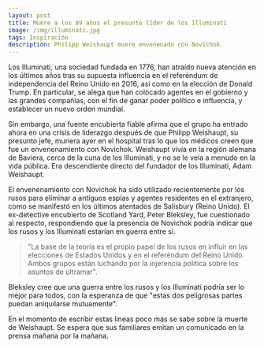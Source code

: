 ```yaml
---
layout: post
title: Muere a los 89 años el presunto líder de los Illuminati
image: /img/illuminati.jpg
tags: Inspiración
description: Philipp Weishaupt muere envenenado con Novichok.
---
```


Los Illuminati, una sociedad fundada en 1776, han atraído nueva atención en los últimos años tras su supuesta influencia en el referéndum de independencia del Reino Unido en 2016, así como en la elección de Donald Trump. En particular, se alega que han colocado agentes en el gobierno y las grandes compañías, con el fin de ganar poder político e influencia, y establecer un nuevo orden mundial.

Sin embargo, una fuente encubierta fiable afirma que el grupo ha entrado ahora en una crisis de liderazgo después de que Philipp Weishaupt, su presunto jefe, muriera ayer en el hospital tras lo que los médicos creen que fue un envenenamiento con Novichok. Weishaupt vivía en la región alemana de Baviera, cerca de la cuna de los Illuminati, y no se le veía a menudo en la vida pública. Era descendiente directo del fundador de los Illuminati, Adam Weishaupt.

El envenenamiento con Novichok ha sido utilizado recientemente por los rusos para eliminar a antiguos espías y agentes residentes en el extranjero, como se manifestó en los últimos atentados de Salisbury (Reino Unido). El ex-detective encubierto de Scotland Yard, Peter Bleksley, fue cuestionado al respecto, respondiendo que la presencia de Novichok podría indicar que los rusos y los Illuminati estarían en guerra entre sí.

> "La base de la teoría es el propio papel de los rusos en influir en las elecciones de Estados Unidos y en el referéndum del Reino Unido. Ambos grupos están luchando por la injerencia política sobre los asuntos de ultramar".

Bleksley cree que una guerra entre los rusos y los Illuminati podría ser lo mejor para todos, con la esperanza de que "estas dos peligrosas partes puedan aniquilarse mutuamente".

En el momento de escribir estas líneas poco más se sabe sobre la muerte de Weishaupt. Se espera que sus familiares emitan un comunicado en la prensa mañana por la mañana.
